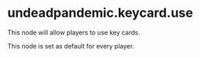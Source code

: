 # undeadpandemic.keycard.use

This node will allow players to use key cards.

This node is set as default for every player.
